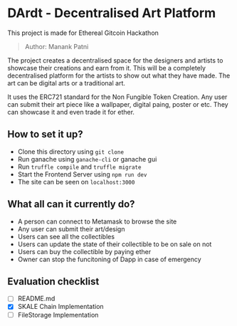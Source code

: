 # DArdt - Decentralised Art Platform

This project is made for Ethereal Gitcoin Hackathon
>Author: Manank Patni

The project creates a decentralised space for the designers and artists to showcase their creations and earn from it. This will be a completely decentralised platform for the artists to show out what they have made. The art can be digital arts or a traditional art. 

It uses the ERC721 standard for the Non Fungible Token Creation. Any user can submit their art piece like a wallpaper, digital paing, poster or etc. They can showcase it and even trade it for ether.

## How to set it up?

- Clone this directory using `git clone`
- Run ganache using `ganache-cli` or ganache gui
- Run `truffle compile` and `truffle migrate`
- Start the Frontend Server using `npm run dev`
- The site can be seen on `localhost:3000`

## What all can it currently do?
- A person can connect to Metamask to browse the site
- Any user can submit their art/design
- Users can see all the collectibles
- Users can update the state of their collectible to be on sale on not
- Users can buy the collectible by paying ether
- Owner can stop the funcitoning of Dapp in case of emergency

## Evaluation checklist

- [ ] README.md
- [X] SKALE Chain Implementation
- [ ] FileStorage Implementation
